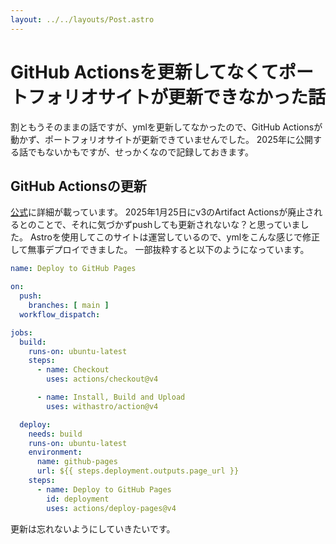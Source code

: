 ```yaml
---
layout: ../../layouts/Post.astro 
---
```

# GitHub Actionsを更新してなくてポートフォリオサイトが更新できなかった話

割ともうそのままの話ですが、ymlを更新してなかったので、GitHub Actionsが動かず、ポートフォリオサイトが更新できていませんでした。
2025年に公開する話でもないかもですが、せっかくなので記録しておきます。

## GitHub Actionsの更新
[公式](https://github.blog/changelog/2024-04-16-deprecation-notice-v3-of-the-artifact-actions/)に詳細が載っています。
2025年1月25日にv3のArtifact Actionsが廃止されるとのことで、それに気づかずpushしても更新されないな？と思っていました。
Astroを使用してこのサイトは運営しているので、ymlをこんな感じで修正して無事デプロイできました。
一部抜粋すると以下のようになっています。

```yaml
name: Deploy to GitHub Pages

on:
  push:
    branches: [ main ]
  workflow_dispatch:

jobs:
  build:
    runs-on: ubuntu-latest
    steps:
      - name: Checkout
        uses: actions/checkout@v4

      - name: Install, Build and Upload
        uses: withastro/action@v4

  deploy:
    needs: build
    runs-on: ubuntu-latest
    environment:
      name: github-pages
      url: ${{ steps.deployment.outputs.page_url }}
    steps:
      - name: Deploy to GitHub Pages
        id: deployment
        uses: actions/deploy-pages@v4
```
更新は忘れないようにしていきたいです。
```
```
